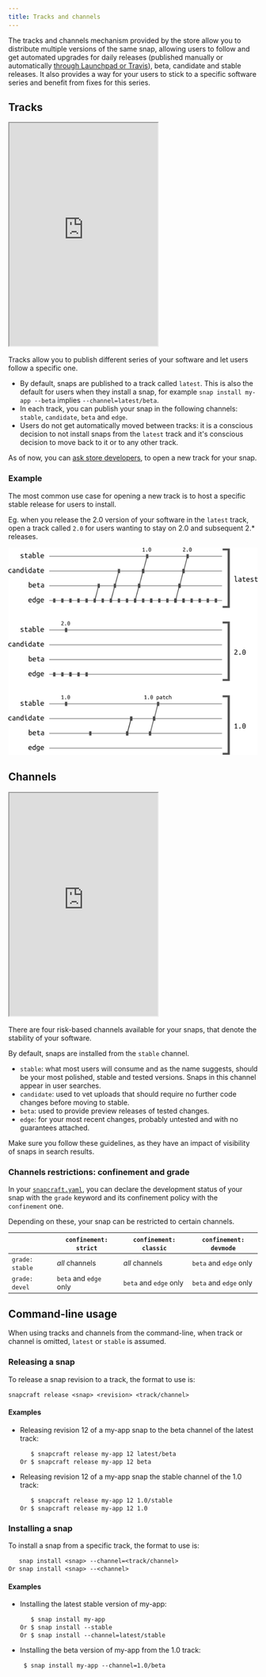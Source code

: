 ```yaml
---
title: Tracks and channels
---
```


The tracks and channels mechanism provided by the store allow you to distribute multiple versions of the same snap, allowing users to follow and get automated upgrades for daily releases (published manually or automatically [through Launchpad or Travis](/docs/build-snaps/ci-integration)), beta, candidate and stable releases. It also provides a way for your users to stick to a specific software series and benefit from fixes for this series.

## Tracks

<iframe height="450" src="https://www.youtube.com/embed/S3xRFnbVkvs?rel=0&showinfo=0" allowfullscreen></iframe>

Tracks allow you to publish different series of your software and let users follow a specific one.

* By default, snaps are published to a track called `latest`. This is also the default for users when they install a snap, for example `snap install my-app --beta` implies `--channel=latest/beta`.
* In each track, you can publish your snap in the following channels: `stable`, `candidate`, `beta` and `edge`.
* Users do not get automatically moved between tracks: it is a conscious decision to not install snaps from the `latest` track and it's conscious decision to move back to it or to any other track.

As of now, you can [ask store developers](/community), to open a new track for your snap.

### Example

The most common use case for opening a new track is to host a specific stable release for users to install.

Eg. when you release the 2.0 version of your software in the `latest` track, open a track called `2.0` for users wanting to stay on 2.0 and subsequent 2.* releases.

![Tracks and channels - example](../media/tracks_channels_example.png)

## Channels

<iframe height="450" src="https://www.youtube.com/embed/-3b9qkl9Z_k?rel=0&showinfo=0" allowfullscreen></iframe>

There are four risk-based channels available for your snaps, that denote the stability of your software.

By default, snaps are installed from the `stable` channel.

* `stable`: what most users will consume and as the name suggests, should be your most polished, stable and tested versions. Snaps in this channel appear in user searches.
* `candidate`: used to vet uploads that should require no further code changes before moving to stable.
* `beta`: used to provide preview releases of tested changes.
* `edge`: for your most recent changes, probably untested and with no guarantees attached.

Make sure you follow these guidelines, as they have an impact of visibility of snaps in search results.

### Channels restrictions: confinement and grade

In your [`snapcraft.yaml`](/docs/build-snaps/syntax), you can declare the development status of your snap with the `grade` keyword and its confinement policy with the `confinement` one.

Depending on these, your snap can be restricted to certain channels.

|                 | `confinement: strict`  | `confinement: classic` | `confinement: devmode` |
| --------------- | ---------------------- | ---------------------- | ---------------------- |
| `grade: stable` | *all* channels         | *all* channels         | `beta` and `edge` only |
| `grade: devel`  | `beta` and `edge` only | `beta` and `edge` only | `beta` and `edge` only |

## Command-line usage

When using tracks and channels from the command-line, when track or channel is omitted, `latest` or `stable` is assumed.

### Releasing a snap

To release a snap revision to a track, the format to use is:

    snapcraft release <snap> <revision> <track/channel>

#### Examples

* Releasing revision 12 of a my-app snap to the beta channel of the latest track:

         $ snapcraft release my-app 12 latest/beta
      Or $ snapcraft release my-app 12 beta

* Releasing revision 12 of a my-app snap the stable channel of the 1.0 track:

         $ snapcraft release my-app 12 1.0/stable
      Or $ snapcraft release my-app 12 1.0

### Installing a snap

To install a snap from a specific track, the format to use is:

       snap install <snap> --channel=<track/channel>
    Or snap install <snap> --<channel>

#### Examples

* Installing the latest stable version of my-app:

         $ snap install my-app
      Or $ snap install --stable
      Or $ snap install --channel=latest/stable

* Installing the beta version of my-app from the 1.0 track:

       $ snap install my-app --channel=1.0/beta
